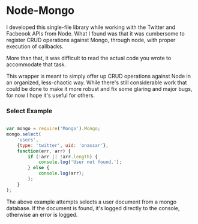 Node-Mongo
===

I developed this single-file library while working with the Twitter and Facbeook
APIs from Node. What I found was that it was cumbersome to register CRUD
operations against Mongo, through node, with proper execution of callbacks.

More than that, it was difficult to read the actual code you wrote to
accommodate that task.

This wrapper is meant to simply offer up CRUD operations against Node in an
organized, less-chaotic way. While there&#039;s still considerable work that
could be done to make it more robust and fix some glaring and major bugs, for
now I hope it&#039;s useful for others.

### Select Example

``` javascript

var mongo = require('Mongo').Mongo;
mongo.select(
    'users',
    {type: 'twitter', uid: 'onassar'},
    function(err, arr) {
        if (!arr || !arr.length) {
            console.log('User not found.');
        } else {
            console.log(arr);
        );
    }
);

```

The above example attempts selects a user document from a mongo database. If the
document is found, it&#039;s logged directly to the console, otherwise an error
is logged.
